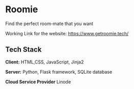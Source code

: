 
# Roomie

Find the perfect room-mate that you want


Working Link for the website:  https://www.getroomie.tech/


## Tech Stack

**Client:** HTML,CSS, JavaScript, Jinja2

**Server:** Python, Flask framework, SQLite database

**Cloud Service Provider** Linode



